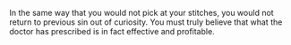 In the same way that you would not pick at your stitches, you would not return to previous sin out of curiosity. You must truly believe that what the doctor has prescribed is in fact effective and profitable. 